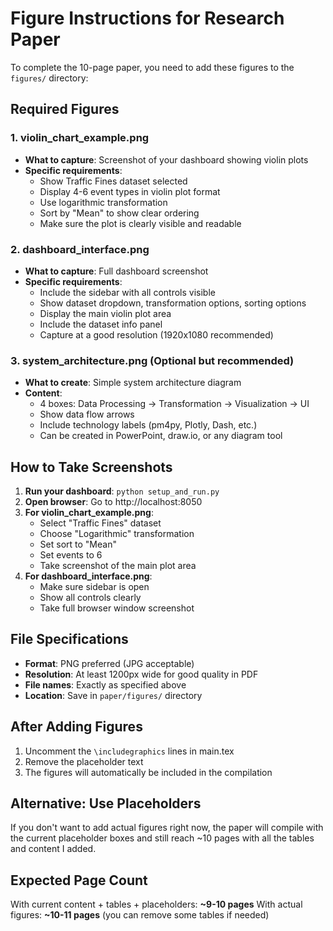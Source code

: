 # Figure Instructions for Research Paper

To complete the 10-page paper, you need to add these figures to the `figures/` directory:

## Required Figures

### 1. **violin_chart_example.png**
- **What to capture**: Screenshot of your dashboard showing violin plots
- **Specific requirements**:
  - Show Traffic Fines dataset selected
  - Display 4-6 event types in violin plot format
  - Use logarithmic transformation
  - Sort by "Mean" to show clear ordering
  - Make sure the plot is clearly visible and readable

### 2. **dashboard_interface.png**
- **What to capture**: Full dashboard screenshot
- **Specific requirements**:
  - Include the sidebar with all controls visible
  - Show dataset dropdown, transformation options, sorting options
  - Display the main violin plot area
  - Include the dataset info panel
  - Capture at a good resolution (1920x1080 recommended)

### 3. **system_architecture.png** (Optional but recommended)
- **What to create**: Simple system architecture diagram
- **Content**: 
  - 4 boxes: Data Processing → Transformation → Visualization → UI
  - Show data flow arrows
  - Include technology labels (pm4py, Plotly, Dash, etc.)
  - Can be created in PowerPoint, draw.io, or any diagram tool

## How to Take Screenshots

1. **Run your dashboard**: `python setup_and_run.py`
2. **Open browser**: Go to http://localhost:8050
3. **For violin_chart_example.png**:
   - Select "Traffic Fines" dataset
   - Choose "Logarithmic" transformation
   - Set sort to "Mean"
   - Set events to 6
   - Take screenshot of the main plot area
4. **For dashboard_interface.png**:
   - Make sure sidebar is open
   - Show all controls clearly
   - Take full browser window screenshot

## File Specifications

- **Format**: PNG preferred (JPG acceptable)
- **Resolution**: At least 1200px wide for good quality in PDF
- **File names**: Exactly as specified above
- **Location**: Save in `paper/figures/` directory

## After Adding Figures

1. Uncomment the `\includegraphics` lines in main.tex
2. Remove the placeholder text
3. The figures will automatically be included in the compilation

## Alternative: Use Placeholders

If you don't want to add actual figures right now, the paper will compile with the current placeholder boxes and still reach ~10 pages with all the tables and content I added.

## Expected Page Count

With current content + tables + placeholders: **~9-10 pages**
With actual figures: **~10-11 pages** (you can remove some tables if needed)
